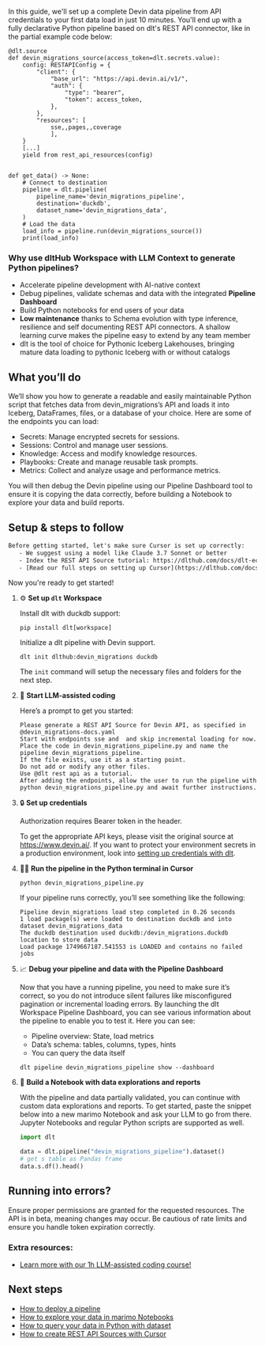 In this guide, we'll set up a complete Devin data pipeline from API credentials to your first data load in just 10 minutes. You'll end up with a fully declarative Python pipeline based on dlt's REST API connector, like in the partial example code below:

```python-outcome
@dlt.source
def devin_migrations_source(access_token=dlt.secrets.value):
    config: RESTAPIConfig = {
        "client": {
            "base_url": "https://api.devin.ai/v1/",
            "auth": {
                "type": "bearer",
                "token": access_token,
            },
        },
        "resources": [
            sse,,pages,,coverage
            ],
    }
    [...]
    yield from rest_api_resources(config)


def get_data() -> None:
    # Connect to destination
    pipeline = dlt.pipeline(
        pipeline_name='devin_migrations_pipeline',
        destination='duckdb',
        dataset_name='devin_migrations_data', 
    )
    # Load the data
    load_info = pipeline.run(devin_migrations_source())
    print(load_info) 
```

### Why use dltHub Workspace with LLM Context to generate Python pipelines?

- Accelerate pipeline development with AI-native context
- Debug pipelines, validate schemas and data with the integrated **Pipeline Dashboard**
- Build Python notebooks for end users of your data
- **Low maintenance** thanks to Schema evolution with type inference, resilience and self documenting REST API connectors. A shallow learning curve makes the pipeline easy to extend by any team member
- dlt is the tool of choice for Pythonic Iceberg Lakehouses, bringing mature data loading to pythonic Iceberg with or without catalogs

## What you’ll do

We’ll show you how to generate a readable and easily maintainable Python script that fetches data from devin_migrations’s API and loads it into Iceberg, DataFrames, files, or a database of your choice. Here are some of the endpoints you can load:

- Secrets: Manage encrypted secrets for sessions.
- Sessions: Control and manage user sessions.
- Knowledge: Access and modify knowledge resources.
- Playbooks: Create and manage reusable task prompts.
- Metrics: Collect and analyze usage and performance metrics.

You will then debug the Devin pipeline using our Pipeline Dashboard tool to ensure it is copying the data correctly, before building a Notebook to explore your data and build reports.

## Setup & steps to follow

```default
Before getting started, let's make sure Cursor is set up correctly:
   - We suggest using a model like Claude 3.7 Sonnet or better
   - Index the REST API Source tutorial: https://dlthub.com/docs/dlt-ecosystem/verified-sources/rest_api/ and add it to context as **@dlt rest api**
   - [Read our full steps on setting up Cursor](https://dlthub.com/docs/dlt-ecosystem/llm-tooling/cursor-restapi#23-configuring-cursor-with-documentation)
```

Now you're ready to get started!

1. ⚙️ **Set up `dlt` Workspace**
    
    Install dlt with duckdb support:
    ```shell
    pip install dlt[workspace]
    ```

    Initialize a dlt pipeline with Devin support.
    ```shell
    dlt init dlthub:devin_migrations duckdb
    ```

    The `init` command will setup the necessary files and folders for the next step.
    
2. 🤠 **Start LLM-assisted coding**
    
    Here’s a prompt to get you started:
    
    ```prompt
    Please generate a REST API Source for Devin API, as specified in @devin_migrations-docs.yaml 
    Start with endpoints sse and  and skip incremental loading for now. 
    Place the code in devin_migrations_pipeline.py and name the pipeline devin_migrations_pipeline. 
    If the file exists, use it as a starting point. 
    Do not add or modify any other files. 
    Use @dlt rest api as a tutorial. 
    After adding the endpoints, allow the user to run the pipeline with python devin_migrations_pipeline.py and await further instructions.
    ```

    
3. 🔒 **Set up credentials** 
    
    Authorization requires Bearer token in the header.
    
    To get the appropriate API keys, please visit the original source at https://www.devin.ai/.
    If you want to protect your environment secrets in a production environment, look into [setting up credentials with dlt](https://dlthub.com/docs/walkthroughs/add_credentials).
    
4. 🏃‍♀️ **Run the pipeline in the Python terminal in Cursor**
    
    ```shell
    python devin_migrations_pipeline.py
    ```
    
    If your pipeline runs correctly, you’ll see something like the following:
    
    ```shell
    Pipeline devin_migrations load step completed in 0.26 seconds
    1 load package(s) were loaded to destination duckdb and into dataset devin_migrations_data
    The duckdb destination used duckdb:/devin_migrations.duckdb location to store data
    Load package 1749667187.541553 is LOADED and contains no failed jobs
    ```
    
5. 📈 **Debug your pipeline and data with the Pipeline Dashboard**

    Now that you have a running pipeline, you need to make sure it’s correct, so you do not introduce silent failures like misconfigured pagination or incremental loading errors. By launching the dlt Workspace Pipeline Dashboard, you can see various information about the pipeline to enable you to test it. Here you can see:
    - Pipeline overview: State, load metrics
    - Data’s schema: tables, columns, types, hints
    - You can query the data itself
    
    ```shell
    dlt pipeline devin_migrations_pipeline show --dashboard
    ```
    
6. 🐍 **Build a Notebook with data explorations and reports**

    With the pipeline and data partially validated, you can continue with custom data explorations and reports. To get started, paste the snippet below into a new marimo Notebook and ask your LLM to go from there. Jupyter Notebooks and regular Python scripts are supported as well.

    
    ```python
    import dlt

   data = dlt.pipeline("devin_migrations_pipeline").dataset()
   # get s table as Pandas frame
   data.s.df().head()
    ```

## Running into errors?

Ensure proper permissions are granted for the requested resources. The API is in beta, meaning changes may occur. Be cautious of rate limits and ensure you handle token expiration correctly.

### Extra resources:

- [Learn more with our 1h LLM-assisted coding course!](https://www.youtube.com/watch?v=GGid70rnJuM)

## Next steps

- [How to deploy a pipeline](https://dlthub.com/docs/walkthroughs/deploy-a-pipeline)
- [How to explore your data in marimo Notebooks](https://dlthub.com/docs/general-usage/dataset-access/marimo)
- [How to query your data in Python with dataset](https://dlthub.com/docs/general-usage/dataset-access/dataset)
- [How to create REST API Sources with Cursor](https://dlthub.com/docs/dlt-ecosystem/llm-tooling/cursor-restapi)